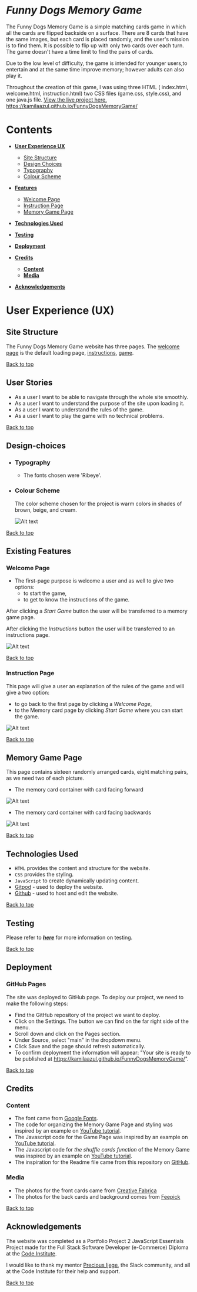 # **_Funny Dogs Memory Game_**


The Funny Dogs Memory Game is a simple matching cards game in which all the cards are flipped backside on a surface. 
There are 8 cards that have the same images, but each card is placed randomly, and the user's mission is to find them. It is possible to flip up with only two cards over each turn. 
The game doesn't have a time limit to find the pairs of cards.

Due to the low level of difficulty, the game is intended for younger users,to entertain and at the same time improve memory; however adults can also play it. 

Throughout the creation of this game, I was using three HTML ( index.html, welcome.html, instruction.html) two CSS files (game.css, style.css), and one java.js file.
[View the live project here.](https://odden69.github.io/memory-game/)  
https://kamilaazul.github.io/FunnyDogsMemoryGame/


# Contents

* [**User Experience UX**](<#user-experience-ux>)
    * [Site Structure](<#site-structure>)
    * [Design Choices](<#design-choices>)
    * [Typography](<#typography>)
    * [Colour Scheme](<#colour-scheme>)

* [**Features**](<#features>)
   * [Welcome Page](<#welcome-page>)
   * [Instruction Page](<#instruction-page>)
   * [Memory Game Page](<#memory-game-page>)
* [**Technologies Used**](<#technologies-used>)
* [**Testing**](<#testing>)
* [**Deployment**](<#deployment>)
* [**Credits**](<#credits>)
    * [**Content**](<#content>)
    * [**Media**](<#media>)
*  [**Acknowledgements**](<#acknowledgements>)
        
# User Experience (UX)

## Site Structure

The Funny Dogs Memory Game website has three pages. The [welcome page](index.html) is the default loading page, [instructions](info.html), [game](game.html).

[Back to top](<#contents>)

## User Stories

- As a user I want to be able to navigate through the whole site smoothly.
- As a user I want to understand the purpose of the site upon loading it.
- As a user I want to understand the rules of the game.
- As a user I want to play the game with no technical problems.

[Back to top](<#contents>)

## Design-choices
 * ### Typography
      * The fonts chosen were 'Ribeye'.
 * ### Colour Scheme
      The color scheme chosen for the project is warm colors in shades of brown, beige, and cream.

   ![Alt text](images/Palette.png)   

[Back to top](<#contents>)

## Existing Features  
### Welcome Page

 * The first-page purpose is welcome a user and as well to give two options: 
      - to start the game,
      - to get to know the instructions of the game.

After clicking a _Start Game_ button the user will be transferred to a memory game page. 

After clicking the _Instructions_ button the user will be transferred to an instructions page. 

![Alt text](images/screenshoots/welcome%20page.png)

[Back to top](<#contents>)

### Instruction Page

This page will give a user an explanation of the rules of the game and will give a two option:

-  to go back to the first page by clicking a _Welcome Page_,
-  to the Memory card page by clicking _Start Game_ where you can start the game.

![Alt text](images/screenshoots/screenshot%20instruction%20site.png)

[Back to top](<#contents>)

## Memory Game Page

This page contains sixteen randomly arranged cards, eight matching pairs, as we need two of each picture.  

* The memory card container with card facing forward

![Alt text](images/screenshoots/MemoryGame1.png)

* The memory card container with card facing backwards 


![Alt text](images/screenshoots/MemoryGame2.png)

[Back to top](<#contents>)

## Technologies Used
* `HTML` provides the content and structure for the website.
* `CSS` provides the styling.
* `JavaScript` to create dynamically updating content.
* [Gitpod](https://www.gitpod.io/#get-started) - used to deploy the website.
* [Github](https://github.com/) - used to host and edit the website.

[Back to top](<#contents>)

## Testing


Please refer to [**_here_**](TESTING.md) for more information on testing.

[Back to top](<#contents>)


## Deployment


### GitHub Pages
The site was deployed to GitHub page. To deploy our project, we need to make the following steps:
- Find the GitHub repository of the project we want to deploy.
- Click on the Settings. The button we can find on the far right side of the menu.
- Scroll down and click on the Pages section.
- Under Source, select "main" in the dropdown menu.
- Click Save and the page should refresh automatically.
- To confirm deployment the information will appear:  "Your site is ready to be published at  https://kamilaazul.github.io/FunnyDogsMemoryGame/".

[Back to top](<#contents>)

## Credits
### Content

* The font came from [Google Fonts](https://fonts.google.com/).
* The code for organizing the Memory Game Page and styling was inspired by an example on  [YouTube tutorial](https://www.youtube.com/watch?v=6ohVH0hQlD8).
* The Javascript code for the Game Page was inspired by an example on  [YouTube tutorial](https://marina-ferreira.github.io/tutorials/js/memory-game/).
* The Javascript code for *the shuffle cards function* of the Memory Game was inspired by an example on  [YouTube tutorial](https://www.youtube.com/watch?v=1G6MwIy-7Yc).
* The inspiration for the Readme file came from this repository on [GitHub](https://github.com/EwanColquhoun/wawaswoods/blob/master/README.md).


### Media
* The photos for the front cards came from [Creative Fabrica](https://www.creativefabrica.com/)
* The photos for the back cards and background comes from [Feepick](https://pl.freepik.com/)

[Back to top](<#contents>)

## Acknowledgements

The website was completed as a Portfolio Project 2 JavaScript Essentials Project made for the Full Stack Software Developer (e-Commerce) Diploma at the [Code Institute](https://codeinstitute.net/). 

I would like to thank my mentor [Precious Ijege](https://www.linkedin.com/in/precious-ijege-908a00168/), the Slack community, and all at the Code Institute for their help and support.

[Back to top](<#contents>)


